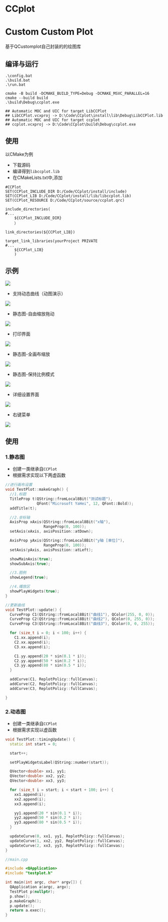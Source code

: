 # CCplot
# Custom Custom Plot
基于QCustomplot自己封装的的绘图库

## 编译与运行
```
.\config.bat
.\build.bat
.\run.bat
```

```
cmake -B build -DCMAKE_BUILD_TYPE=Debug -DCMAKE_MSVC_PARALLEL=16
cmake --build build
.\build\Debug\ccplot.exe

## Automatic MOC and UIC for target LibCCPlot
## LibCCPlot.vcxproj -> D:\Code\CCplot\install\lib\Debug\LibCCPlot.lib
## Automatic MOC and UIC for target ccplot
## ccplot.vcxproj -> D:\Code\CCplot\build\Debug\ccplot.exe
```

## 使用
以CMake为例
- 下载源码
- 编译得到`libccplot.lib`
- 在CMakeLists.txt中,添加
```
#CCPlot
SET(CCPlot_INCLUDE_DIR D:/Code/CCplot/install/include)
SET(CCPlot_LIB D:/Code/CCplot/install/lib/libccplot.lib)
SET(CCPlot_RESOURCE D:/Code/CCplot/source/ccplot.qrc)

include_directories(
#...
    ${CCPlot_INCLUDE_DIR}
    ）

link_directories(${CCPlot_LIB})

target_link_libraries(yourProject PRIVATE
#...
    ${CCPlot_LIB}
    )
```

## 示例
![](./pic/Snipaste_2022-06-24_15-23-32.png)

- 支持动态曲线（动图演示）

![](./pic/GIF%202022-6-24%2015-12-54.gif)

- 静态图-自由缩放拖动

![](./pic/GIF%202022-6-25%2013-41-37.gif)

- 打印界面

![](./pic/dayin.gif)

- 静态图-全画布缩放

![](./pic/suofang.gif)

- 静态图-保持比例模式

![](./pic/bili.gif)

- 详细设置界面

![](./pic/Snipaste_2022-06-24_14-52-22.png)

- 右键菜单

![](./pic/Snipaste_2022-06-24_14-57-39.png)


## 使用
### 1.静态图
- 创建一类继承自`CCPlot`
- 根据需求实现以下两虚函数
```cpp
//进行画布设置
void TestPlot::makeGraph() {
  //1.标题
  TitleProp t(QString::fromLocal8Bit("测试标题"),
              QFont("Microsoft YaHei", 12, QFont::Bold));
  addTitle(t);

  //2.坐标轴
  AxisProp xAxis(QString::fromLocal8Bit("x轴"),
                 RangeProp(0, 100));
  setAxis(xAxis, axisPosition::atDown);

  AxisProp yAxis(QString::fromLocal8Bit("y轴 [单位]"),
                 RangeProp(0, 100));
  setAxis(yAxis, axisPosition::atLeft);

  showMainAxis(true);
  showSubAxis(true);

  //3.图例
  showLegend(true);

  //4.播放区
  showPlayWidgets(true);
}

//更新曲线
void TestPlot::update() {
  CurveProp C1(QString::fromLocal8Bit("曲线1"), QColor(255, 0, 0));
  CurveProp C2(QString::fromLocal8Bit("曲线2"), QColor(0, 255, 0));
  CurveProp C3(QString::fromLocal8Bit("曲线3"), QColor(0, 0, 255));

  for (size_t i = 0; i < 100; i++) {
    C1.xx.append(i);
    C2.xx.append(i);
    C3.xx.append(i);

    C1.yy.append(20 * sin(0.1 * i));
    C2.yy.append(50 * sin(0.2 * i));
    C3.yy.append(80 * sin(0.5 * i));
  }

  addCurve(C1, ReplotPolicy::fullCanvas);
  addCurve(C2, ReplotPolicy::fullCanvas);
  addCurve(C3, ReplotPolicy::fullCanvas);

}

```

### 2.动态图
- 创建一类继承自`CCPlot`
- 根据需求实现以虚函数
```cpp
void TestPlot::timingUpdate() {
  static int start = 0;

  start++;

  setPlayWidgetsLabel(QString::number(start));

  QVector<double> xx1, yy1;
  QVector<double> xx2, yy2;
  QVector<double> xx3, yy3;

  for (size_t i = start; i < start + 100; i++) {
    xx1.append(i);
    xx2.append(i);
    xx3.append(i);

    yy1.append(20 * sin(0.1 * i));
    yy2.append(50 * sin(0.2 * i));
    yy3.append(80 * sin(0.5 * i));
  }

  updateCurve(0, xx1, yy1, ReplotPolicy::fullCanvas);
  updateCurve(1, xx2, yy2, ReplotPolicy::fullCanvas);
  updateCurve(2, xx3, yy3, ReplotPolicy::fullCanvas);
}
```

```cpp
//main.cpp

#include <QApplication>
#include "testplot.h"

int main(int argc, char* argv[]) {
  QApplication a(argc, argv);
  TestPlot p(nullptr);
  p.show();
  p.makeGraph();
  p.update();
  return a.exec();
}

```